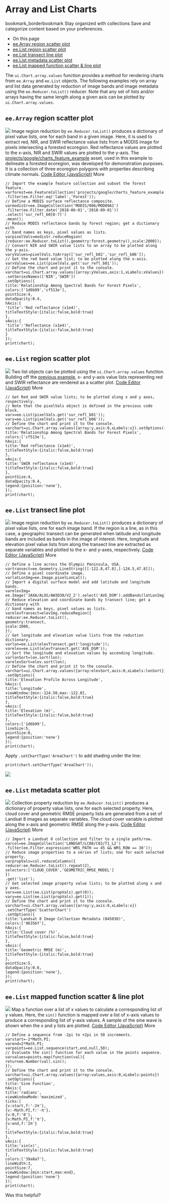  
#  Array and List Charts
bookmark_borderbookmark Stay organized with collections  Save and categorize content based on your preferences.
  * On this page
  * [ee.Array region scatter plot](https://developers.google.com/earth-engine/guides/charts_array#eearray_region_scatter_plot)
  * [ee.List region scatter plot](https://developers.google.com/earth-engine/guides/charts_array#eelist_region_scatter_plot)
  * [ee.List transect line plot](https://developers.google.com/earth-engine/guides/charts_array#eelist_transect_line_plot)
  * [ee.List metadata scatter plot](https://developers.google.com/earth-engine/guides/charts_array#eelist_metadata_scatter_plot)
  * [ee.List mapped function scatter & line plot](https://developers.google.com/earth-engine/guides/charts_array#eelist_mapped_function_scatter_line_plot)


The `ui.Chart.array.values` function provides a method for rendering charts from `ee.Array` and `ee.List` objects.
The following examples rely on array and list data generated by reduction of image bands and image metadata using the `ee.Reducer.toList()` reducer. Note that any set of lists and/or arrays having the same length along a given axis can be plotted by `ui.Chart.array.values`.
## `ee.Array` region scatter plot
![](https://developers.google.com/static/earth-engine/images/Charts_array_01.svg)
Image region reduction by `ee.Reducer.toList()` produces a dictionary of pixel value lists, one for each band in a given image. Here, it is used to extract red, NIR, and SWIR reflectance value lists from a MODIS image for pixels intersecting a forested ecoregion. Red reflectance values are plotted to the x-axis, NIR and SWIR values are plotted to the y-axis.
The [projects/google/charts_feature_example](https://developers.google.com/earth-engine/guides/charts_feature#compose-a-question) asset, used in this example to delineate a forested ecoregion, was developed for demonstration purposes. It is a collection of three ecoregion polygons with properties describing climate normals.
[Code Editor (JavaScript)](https://developers.google.com/earth-engine/guides/charts_array#code-editor-javascript-sample) More
```
// Import the example feature collection and subset the forest feature.
varforest=ee.FeatureCollection('projects/google/charts_feature_example')
.filter(ee.Filter.eq('label','Forest'));
// Define a MODIS surface reflectance composite.
varmodisSr=ee.ImageCollection('MODIS/006/MOD09A1')
.filter(ee.Filter.date('2018-06-01','2018-09-01'))
.select('sur_refl_b0[0-7]')
.mean();
// Reduce MODIS reflectance bands by forest region; get a dictionary with
// band names as keys, pixel values as lists.
varpixelVals=modisSr.reduceRegion(
{reducer:ee.Reducer.toList(),geometry:forest.geometry(),scale:2000});
// Convert NIR and SWIR value lists to an array to be plotted along the y-axis.
varyValues=pixelVals.toArray(['sur_refl_b02','sur_refl_b06']);
// Get the red band value list; to be plotted along the x-axis.
varxValues=ee.List(pixelVals.get('sur_refl_b01'));
// Define the chart and print it to the console.
varchart=ui.Chart.array.values({array:yValues,axis:1,xLabels:xValues})
.setSeriesNames(['NIR','SWIR'])
.setOptions({
title:'Relationship Among Spectral Bands for Forest Pixels',
colors:['1d6b99','cf513e'],
pointSize:4,
dataOpacity:0.4,
hAxis:{
'title':'Red reflectance (x1e4)',
titleTextStyle:{italic:false,bold:true}
},
vAxis:{
'title':'Reflectance (x1e4)',
titleTextStyle:{italic:false,bold:true}
}
});
print(chart);
```

## `ee.List` region scatter plot
![](https://developers.google.com/static/earth-engine/images/Charts_array_02.svg)
Two list objects can be plotted using the `ui.Chart.array.values` function. Building off the [previous example](https://developers.google.com/earth-engine/guides/charts_array#eearray_region_scatter_plot), x- and y-axis value lists representing red and SWIR reflectance are rendered as a scatter plot.
[Code Editor (JavaScript)](https://developers.google.com/earth-engine/guides/charts_array#code-editor-javascript-sample) More
```
// Get Red and SWIR value lists; to be plotted along x and y axes, respectively.
// Note that the pixelVals object is defined in the previous code block.
varx=ee.List(pixelVals.get('sur_refl_b01'));
vary=ee.List(pixelVals.get('sur_refl_b06'));
// Define the chart and print it to the console.
varchart=ui.Chart.array.values({array:y,axis:0,xLabels:x}).setOptions({
title:'Relationship Among Spectral Bands for Forest Pixels',
colors:['cf513e'],
hAxis:{
title:'Red reflectance (x1e4)',
titleTextStyle:{italic:false,bold:true}
},
vAxis:{
title:'SWIR reflectance (x1e4)',
titleTextStyle:{italic:false,bold:true}
},
pointSize:4,
dataOpacity:0.4,
legend:{position:'none'},
});
print(chart);
```

## `ee.List` transect line plot
![](https://developers.google.com/static/earth-engine/images/Charts_array_03.svg)
Image region reduction by `ee.Reducer.toList()` produces a dictionary of pixel value lists, one for each image band. If the region is a line, as in this case, a geographic transect can be generated when latitude and longitude bands are included as bands in the image of interest. Here, longitude and elevation pixel value lists from along the transect line are extracted as separate variables and plotted to the x- and y-axes, respectively.
[Code Editor (JavaScript)](https://developers.google.com/earth-engine/guides/charts_array#code-editor-javascript-sample) More
```
// Define a line across the Olympic Peninsula, USA.
vartransect=ee.Geometry.LineString([[-122.8,47.8],[-124.5,47.8]]);
// Define a pixel coordinate image.
varlatLonImg=ee.Image.pixelLonLat();
// Import a digital surface model and add latitude and longitude bands.
varelevImg=
ee.Image('JAXA/ALOS/AW3D30/V2_2').select('AVE_DSM').addBands(latLonImg);
// Reduce elevation and coordinate bands by transect line; get a dictionary with
// band names as keys, pixel values as lists.
varelevTransect=elevImg.reduceRegion({
reducer:ee.Reducer.toList(),
geometry:transect,
scale:1000,
});
// Get longitude and elevation value lists from the reduction dictionary.
varlon=ee.List(elevTransect.get('longitude'));
varelev=ee.List(elevTransect.get('AVE_DSM'));
// Sort the longitude and elevation values by ascending longitude.
varlonSort=lon.sort(lon);
varelevSort=elev.sort(lon);
// Define the chart and print it to the console.
varchart=ui.Chart.array.values({array:elevSort,axis:0,xLabels:lonSort})
.setOptions({
title:'Elevation Profile Across Longitude',
hAxis:{
title:'Longitude',
viewWindow:{min:-124.50,max:-122.8},
titleTextStyle:{italic:false,bold:true}
},
vAxis:{
title:'Elevation (m)',
titleTextStyle:{italic:false,bold:true}
},
colors:['1d6b99'],
lineSize:5,
pointSize:0,
legend:{position:'none'}
});
print(chart);
```

Apply `.setChartType('AreaChart')` to add shading under the line:
```
print(chart.setChartType('AreaChart'));

```

![](https://developers.google.com/static/earth-engine/images/Charts_array_04.svg)
## `ee.List` metadata scatter plot
![](https://developers.google.com/static/earth-engine/images/Charts_array_05.svg)
Collection property reduction by `ee.Reducer.toList()` produces a dictionary of property value lists, one for each selected property. Here, cloud cover and geometric RMSE property lists are generated from a set of Landsat 8 images as separate variables. The cloud cover variable is plotted along the x-axis and geometric RMSE along the y-axis.
[Code Editor (JavaScript)](https://developers.google.com/earth-engine/guides/charts_array#code-editor-javascript-sample) More
```
// Import a Landsat 8 collection and filter to a single path/row.
varcol=ee.ImageCollection('LANDSAT/LC08/C02/T1_L2')
.filter(ee.Filter.expression('WRS_PATH == 45 && WRS_ROW == 30'));
// Reduce image properties to a series of lists; one for each selected property.
varpropVals=col.reduceColumns({
reducer:ee.Reducer.toList().repeat(2),
selectors:['CLOUD_COVER','GEOMETRIC_RMSE_MODEL']
})
.get('list');
// Get selected image property value lists; to be plotted along x and y axes.
varx=ee.List(ee.List(propVals).get(0));
vary=ee.List(ee.List(propVals).get(1));
// Define the chart and print it to the console.
varchart=ui.Chart.array.values({array:y,axis:0,xLabels:x})
.setChartType('ScatterChart')
.setOptions({
title:'Landsat 8 Image Collection Metadata (045030)',
colors:['96356f'],
hAxis:{
title:'Cloud cover (%)',
titleTextStyle:{italic:false,bold:true}
},
vAxis:{
title:'Geometric RMSE (m)',
titleTextStyle:{italic:false,bold:true}
},
pointSize:5,
dataOpacity:0.6,
legend:{position:'none'},
});
print(chart);
```

## `ee.List` mapped function scatter & line plot
![](https://developers.google.com/static/earth-engine/images/Charts_array_06.svg)
Map a function over a list of x values to calculate a corresponding list of y values. Here, the `sin()` function is mapped over a list of x-axis values to produce a corresponding list of y-axis values. A sample of the sine wave is shown when the x and y lists are plotted.
[Code Editor (JavaScript)](https://developers.google.com/earth-engine/guides/charts_array#code-editor-javascript-sample) More
```
// Define a sequence from -2pi to +2pi in 50 increments.
varstart=-2*Math.PI;
varend=2*Math.PI;
varpoints=ee.List.sequence(start,end,null,50);
// Evaluate the sin() function for each value in the points sequence.
varvalues=points.map(function(val){
returnee.Number(val).sin();
});
// Define the chart and print it to the console.
varchart=ui.Chart.array.values({array:values,axis:0,xLabels:points})
.setOptions({
title:'Sine Function',
hAxis:{
title:'radians',
viewWindowMode:'maximized',
ticks:[
{v:start,f:'-2π'},
{v:-Math.PI,f:'-π'},
{v:0,f:'0'},
{v:Math.PI,f:'π'},
{v:end,f:'2π'}
],
titleTextStyle:{italic:false,bold:true}
},
vAxis:{
title:'sin(x)',
titleTextStyle:{italic:false,bold:true}
},
colors:['39a8a7'],
lineWidth:3,
pointSize:7,
viewWindow:{min:start,max:end},
legend:{position:'none'}
});
print(chart);
```

Was this helpful?
